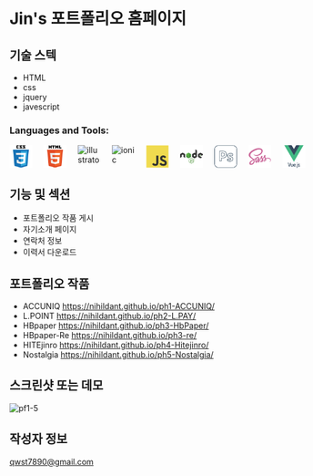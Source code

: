 # Jin's 포트폴리오 홈페이지

## 기술 스텍
- HTML
- css
- jquery
- javescript

<h3 align="left">Languages and Tools:</h3>
<p align="left" style="white-space: pre-line; display: flex; gap: 20px;">
<img src="https://raw.githubusercontent.com/devicons/devicon/master/icons/css3/css3-original-wordmark.svg" alt="css3" width="40" height="40"/>
<img src="https://raw.githubusercontent.com/devicons/devicon/master/icons/html5/html5-original-wordmark.svg" alt="html5" width="40" height="40"/>
<img src="https://www.vectorlogo.zone/logos/adobe_illustrator/adobe_illustrator-icon.svg" alt="illustrator" width="40" height="40"/>
<img src="https://upload.wikimedia.org/wikipedia/commons/d/d1/Ionic_Logo.svg" alt="ionic" width="40" height="40"/>
<img src="https://raw.githubusercontent.com/devicons/devicon/master/icons/javascript/javascript-original.svg" alt="javascript" width="40" height="40"/>
<img src="https://raw.githubusercontent.com/devicons/devicon/master/icons/nodejs/nodejs-original-wordmark.svg" alt="nodejs" width="40" height="40"/>
<img src="https://raw.githubusercontent.com/devicons/devicon/master/icons/photoshop/photoshop-line.svg" alt="photoshop" width="40" height="40"/>
<img src="https://raw.githubusercontent.com/devicons/devicon/master/icons/sass/sass-original.svg" alt="sass" width="40" height="40"/>
<img src="https://raw.githubusercontent.com/devicons/devicon/master/icons/vuejs/vuejs-original-wordmark.svg" alt="vuejs" width="40" height="40"/></p>

## 기능 및 섹션

- 포트폴리오 작품 게시
- 자기소개 페이지
- 연락처 정보
- 이력서 다운로드 

## 포트폴리오 작품
- ACCUNIQ https://nihildant.github.io/ph1-ACCUNIQ/
- L.POINT https://nihildant.github.io/ph2-L.PAY/
- HBpaper https://nihildant.github.io/ph3-HbPaper/
- HBpaper-Re https://nihildant.github.io/ph3-re/
- HITEjinro https://nihildant.github.io/ph4-Hitejinro/
- Nostalgia https://nihildant.github.io/ph5-Nostalgia/

## 스크린샷 또는 데모
![pf1-5](https://github.com/nihildant/personal/assets/150096413/9435eb60-8a77-4829-9946-656a0b116d10)

## 작성자 정보
qwst7890@gmail.com

